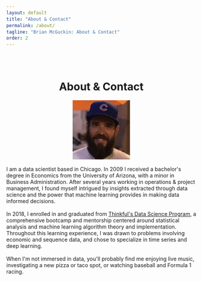 ```yaml
---
layout: default
title: "About & Contact"
permalink: /about/
tagline: "Brian McGuckin: About & Contact"
order: 2
---
```

<br>
<head>
<br>
<h1 style="text-align:center">About & Contact</h1>
<link rel="stylesheet" href="https://use.fontawesome.com/releases/v5.4.2/css/all.css">
</head>

<body>
<p align="center">
<img style="align:center" src="https://raw.githubusercontent.com/brianmcguckin/brianmcguckin.github.io/master/images/brian.png" width="30%">
</p>

I am a data scientist based in Chicago. In 2009 I received a bachelor's degree in Economics from the University of Arizona, with a minor in Business Administration. After several years working in operations & project management, I found myself intrigued by insights extracted through data science and the power that machine learning provides in making data informed decisions.<br>
<br>
In 2018, I enrolled in and graduated from <a href="https://www.thinkful.com/bootcamp/data-science/flexible/#specializations">Thinkful's Data Science Program</a>, a comprehensive bootcamp and mentorship centered around statistical analysis and machine learning algorithm theory and implementation. Throughout this learning experience, I was drawn to problems involving economic and sequence data, and chose to specialize in time series and deep learning.<br>
<br>
When I'm not immersed in data, you'll probably find me enjoying live music, investigating a new pizza or taco spot, or watching baseball and Formula 1 racing.<br>
<br>
<p align="center">
<a href="https://github.com/brianmcguckin">
  <i class="fab fa-github" style="font-size:36px;color:black"></i>
</a>

<a href="https://www.linkedin.com/in/bmcguckin/">
  <i class="fab fa-linkedin" style="font-size:36px;color:#0077B5"></i>
</a>

<a href="https://angel.co/brianmcguckin">
  <i class="fab fa-angellist" style="font-size:36px;color:black"></i>
</a>

<a href="mailto:bmcguckin87@gmail.com">
  <i class="fas fa-envelope" style="font-size:36px;color:#dd4b39"></i>
</a>
</p>
<br>
</body>
